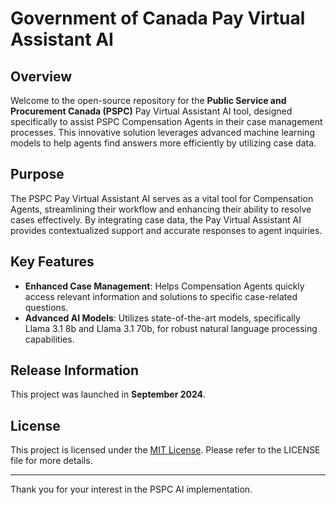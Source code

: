 # Government of Canada Pay Virtual Assistant AI

## Overview

Welcome to the open-source repository for the **Public Service and Procurement Canada (PSPC)** Pay Virtual Assistant AI tool, designed specifically to assist PSPC Compensation Agents in their case management processes. This innovative solution leverages advanced machine learning models to help agents find answers more efficiently by utilizing case data.

## Purpose

The PSPC Pay Virtual Assistant AI serves as a vital tool for Compensation Agents, streamlining their workflow and enhancing their ability to resolve cases effectively. By integrating case data, the Pay Virtual Assistant AI provides contextualized support and accurate responses to agent inquiries.

## Key Features

- **Enhanced Case Management**: Helps Compensation Agents quickly access relevant information and solutions to specific case-related questions.
- **Advanced AI Models**: Utilizes state-of-the-art models, specifically Llama 3.1 8b and Llama 3.1 70b, for robust natural language processing capabilities.

## Release Information

This project was launched in **September 2024**.

## License

This project is licensed under the [MIT License](https://opensource.org/licenses/MIT). Please refer to the LICENSE file for more details.

---

Thank you for your interest in the PSPC AI implementation.

